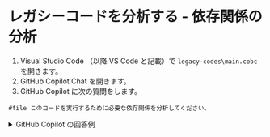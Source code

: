 # レガシーコードを分析する - 依存関係の分析

1. Visual Studio Code （以降 VS Code と記載）で `legacy-codes\main.cobc` を開きます。
1. GitHub Copilot Chat を開きます。
1. GitHub Copilot に次の質問をします。

```plaintext
#file このコードを実行するために必要な依存関係を分析してください。
```

<details>
<summary>GitHub Copilot の回答例</summary>

```plaintext
この `main.cobc`（PayrollSystem）は、COBOLで給与計算を行うメインプログラムです。実行に必要な依存関係は以下の通りです。

---

### 1. COBOL実行環境
- **COBOLコンパイラ・ランタイム**
  - 例：GnuCOBOL（OpenCOBOL）、Micro Focus COBOL など
  - `.cobc` ファイルをコンパイル・実行するために必須です。

---

### 2. 外部サブルーチン
- **CalculateBonus プログラム**
  - `CALL 'CalculateBonus' USING LNK-GROSS-SALARY LNK-BONUS` で外部プログラムを呼び出しています。
  - `calculate_bonus.cobc` など、`CalculateBonus` という名前でリンク可能なCOBOLサブルーチンが必要です。
  - このサブルーチンは、給与（GROSS-SALARY）を受け取り、ボーナス（BONUS）を返す仕様でなければなりません。

---

### 3. データの受け渡し
- **引数の型・順序**
  - `CalculateBonus` への引数（`LNK-GROSS-SALARY`, `LNK-BONUS`）の型・順序が一致している必要があります。

---

### 4. 標準出力
- **DISPLAY文**
  - 標準出力（コンソール）に情報を表示します。特別な依存はありませんが、バッチ処理などで標準出力がリダイレクトされている場合は注意が必要です。

---

### 5. ファイル依存
- **ファイル入出力はなし**
  - このコードにはファイル入出力処理は含まれていません。

---

## まとめ

- COBOLコンパイラ・実行環境
- `CalculateBonus` サブルーチン（`calculate_bonus.cobc` など）
- サブルーチンとの引数の型・順序の一致

これらが揃っていれば、このプログラムは正常に動作します。
```

</details>

